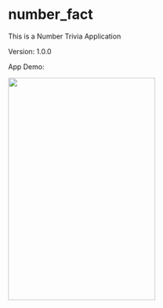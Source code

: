 # number_fact

This is a Number Trivia Application

Version: 1.0.0

App Demo:

<img src="https://github.com/JoelJojoP/IRIS-Flutter-Bootcamp-2022/blob/master/session_3/Assignment%202%20Solution/number_fact/assets/App_Demo.gif" width="300" height="453"/>
